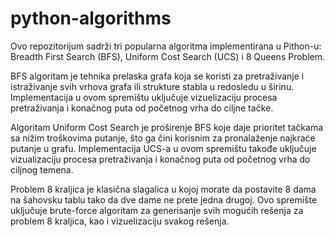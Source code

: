 # python-algorithms

Ovo repozitorijum sadrži tri popularna algoritma implementirana u Pithon-u: Breadth First Search (BFS), Uniform Cost Search (UCS) i 8 Queens Problem.

BFS algoritam je tehnika prelaska grafa koja se koristi za pretraživanje i istraživanje svih vrhova grafa ili strukture stabla u redosledu u širinu. Implementacija u ovom spremištu uključuje vizuelizaciju procesa pretraživanja i konačnog puta od početnog vrha do ciljne tačke.

Algoritam Uniform Cost Search je proširenje BFS koje daje prioritet tačkama sa nižim troškovima putanje, što ga čini korisnim za pronalaženje najkraće putanje u grafu. Implementacija UCS-a u ovom spremištu takođe uključuje vizualizaciju procesa pretraživanja i konačnog puta od početnog vrha do ciljnog temena.

Problem 8 kraljica je klasična slagalica u kojoj morate da postavite 8 dama na šahovsku tablu tako da dve dame ne prete jedna drugoj. Ovo spremište uključuje brute-force algoritam za generisanje svih mogućih rešenja za problem 8 kraljica, kao i vizuelizaciju svakog rešenja.
